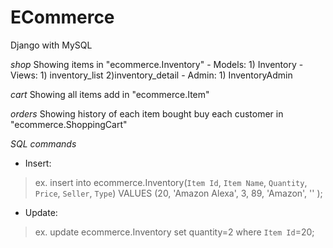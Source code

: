 # ECommerce
Django with MySQL

*shop*
	Showing items in "ecommerce.Inventory" 
	- Models: 1) Inventory
	- Views: 1) inventory_list  2)inventory_detail
	- Admin: 1) InventoryAdmin 


*cart*
	Showing all items add in "ecommerce.Item"





*orders*
	Showing history of each item bought buy each customer in "ecommerce.ShoppingCart"






_SQL commands_ 	
- Insert:

> 	ex. insert into ecommerce.Inventory(`Item Id`, `Item Name`, `Quantity`, `Price`, `Seller`, `Type`) 
>       VALUES (20, 'Amazon Alexa', 3, 89, 'Amazon', '' );
- Update:

> 	ex. update ecommerce.Inventory set quantity=2 where `Item Id`=20;

